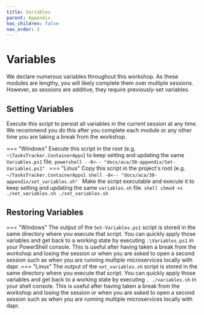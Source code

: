 ```yaml
---
title: Variables
parent: Appendix
has_children: false
nav_order: 3
---
```


# Variables

We declare numerous variables throughout this workshop. As these modules are lengthy, you will likely complete them over multiple sessions. However, as sessions are additive, they require previously-set variables.


## Setting Variables

Execute this script to persist all variables in the current session at any time. We recommend you do this after you complete each module or any other time you are taking a break from the workshop. 


=== "Windows"
    Execute this script in the root (e.g. `~\TasksTracker.ContainerApps`) to keep setting and updating the same `Variables.ps1` file.
    ```powershell
    --8<-- "docs/aca/30-appendix/Set-Variables.ps1"
    ```
=== "Linux"
    Copy this script in the project's root (e.g. `~/TasksTracker.ContainerApps`).
    ```shell
    -8<-- "docs/aca/30-appendix/set_variables.sh"
    ```
    Make the script executable and execute it to keep setting and updating the same `variables.sh` file.
    ```shell
    chmod +x ./set_variables.sh
    ./set_variables.sh
    ```

## Restoring Variables

=== "Windows"
    The output of the `Set-Variables.ps1` script is stored in the same directory where you execute that script. You can quickly apply those variables and get back to a working state by executing `.\Variables.ps1` in your PowerShell console. This is useful after having taken a break from the workshop and losing the session or when you are asked to open a second session such as when you are running multiple microservices locally with dapr.
=== "Linux"
    The output of the `set_variables.sh` script is stored in the same directory where you execute that script. You can quickly apply those variables and get back to a working state by executing `. ./variables.sh` in your shell console. This is useful after having taken a break from the workshop and losing the session or when you are asked to open a second session such as when you are running multiple microservices locally with dapr.
